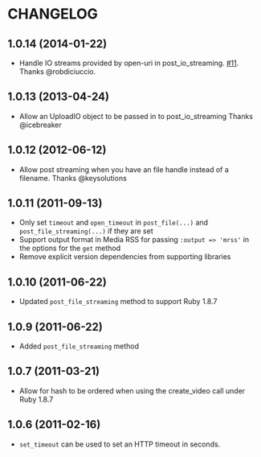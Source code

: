 # CHANGELOG

## 1.0.14 (2014-01-22)

* Handle IO streams provided by open-uri in post_io_streaming. [#11](https://github.com/BrightcoveOS/Ruby-MAPI-Wrapper/pull/11). Thanks @robdiciuccio.

## 1.0.13 (2013-04-24)

* Allow an UploadIO object to be passed in to post_io_streaming Thanks @icebreaker

## 1.0.12 (2012-06-12)

* Allow post streaming when you have an file handle instead of a filename. Thanks @keysolutions

## 1.0.11 (2011-09-13)

 * Only set `timeout` and `open_timeout` in `post_file(...)` and `post_file_streaming(...)` if they are set
 * Support output format in Media RSS for passing `:output => 'mrss'` in the options for the `get` method
 * Remove explicit version dependencies from supporting libraries

## 1.0.10 (2011-06-22)

 * Updated `post_file_streaming` method to support Ruby 1.8.7

## 1.0.9 (2011-06-22)

 * Added `post_file_streaming` method

## 1.0.7 (2011-03-21)

 * Allow for hash to be ordered when using the create_video call under Ruby 1.8.7

## 1.0.6 (2011-02-16)

 * `set_timeout` can be used to set an HTTP timeout in seconds.
